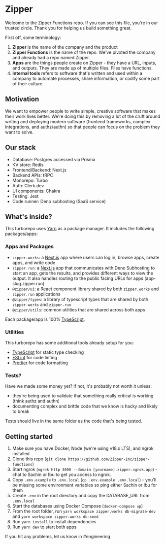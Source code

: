 # Zipper

Welcome to the Zipper Functions repo. If you can see this file, you're in our trusted circle. Thank you for helping us build something great.

First off, some terminology:

1. **Zipper** is the name of the company and the product
2. **Zipper Functions** is the name of the repo. We've pivoted the company and already had a repo named Zipper.
3. **Apps** are the things people create on Zipper - they have a URL, inputs, and outputs. They are made up of multiple files. Files have functions.
4. **Internal tools** refers to software that's written and used within a company to automate processes, share information, or codify some part of their culture.

## Motivation

We want to empower people to write simple, creative software that makes their work lives better. We're doing this by removing a lot of the cruft around writing and deploying modern software (frontend frameworks, complex integrations, and authz/authn) so that people can focus on the problem they want to solve.

## Our stack

- Database: Postgres accessed via Prisma
- KV store: Redis
- Frontend/Backend: Next.js
- Backend APIs: tRPC
- Monorepo: Turbo
- Auth: Clerk.dev
- UI components: Chakra
- Testing: Jest
- Code runner: Deno subhosting (SaaS service)

## What's inside?

This turborepo uses [Yarn](https://classic.yarnpkg.com/) as a package manager. It includes the following packages/apps:

### Apps and Packages

- `zipper.works`: a [Next.js](https://nextjs.org/) app where users can log in, browse apps, create apps, and write code
- `zipper.run`: a [Next.js](https://nextjs.org/) app that communicates with Deno Subhosting to start an app, gets the results, and provides different ways to view the output. It also handles routing to the public facing URLs for apps (app-slug.zipper.run)
- `@zipper/ui`: a React component library shared by both `zipper.works` and `zipper.run` applications
- `@zipper/types`: a library of typescript types that are shared by both `zipper.works` and `zipper.run`
- `@zipper/utils`: common utilities that are shared across both apps

Each package/app is 100% [TypeScript](https://www.typescriptlang.org/).

### Utilities

This turborepo has some additional tools already setup for you:

- [TypeScript](https://www.typescriptlang.org/) for static type checking
- [ESLint](https://eslint.org/) for code linting
- [Prettier](https://prettier.io) for code formatting

### Tests?

Have we made some money yet? If not, it's probably not worth it unless:

- they're being used to validate that something really critical is working (think authz and authn)
- documenting complex and brittle code that we know is hacky and likely to break

Tests should live in the same folder as the code that's being tested.

## Getting started

1. Make sure you have Docker, Node (we're using v18.x LTS), and ngrok installed
2. Clone this repo (`git clone https://github.com/Zipper-Inc/zipper-functions`)
3. Start ngrok (`ngrok http 3000 --domain [yourname].zipper.ngrok.app`) - chat to Sachin or Ibu to get you access to ngrok.
4. Copy `.env.example` to `.env.local` (`cp .env.example .env.local`) - you'll be missing some environment variables so ping either Sachin or Ibu for them
5. Create `.env` in the root directory and copy the DATABASE_URL from `.env.local`
6. Start the databases using Docker Compose (`docker-compose up`)
7. From the root folder, run `yarn workspace zipper.works db-migrate-dev` and `yarn workspace zipper.works db-seed`
8. Run `yarn install` to install dependencies
9. Run `yarn dev` to start both apps

If you hit any problems, let us know in #engineering
